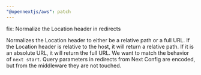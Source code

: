 ```yaml
---
"@opennextjs/aws": patch
---
```


fix: Normalize the Location header in redirects

Normalizes the Location header to either be a relative path or a full URL.
If the Location header is relative to the host, it will return a relative path.
If it is an absolute URL, it will return the full URL.
We want to match the behavior of `next start`.
Query parameters in redirects from Next Config are encoded, but from the middleware they are not touched.